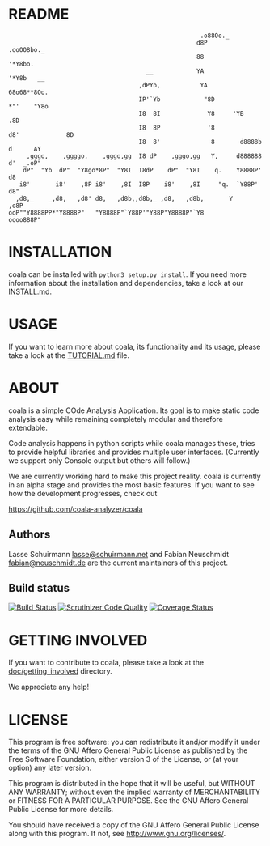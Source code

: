 README
======
```
                                                     .o88Oo._
                                                    d8P         .ooOO8bo._
                                                    88                  '*Y8bo.
                                      __            YA                      '*Y8b   __
                                    ,dPYb,           YA                        68o68**8Oo.
                                    IP'`Yb            "8D                       *"'    "Y8o
                                    I8  8I             Y8     'YB                       .8D
                                    I8  8P             '8               d8'             8D
                                    I8  8'              8       d8888b          d      AY
     ,gggo,    ,ggggo,    ,gggo,gg  I8 dP    ,gggo,gg   Y,     d888888         d'  _.oP"
    dP"  "Yb  dP"  "Y8go*8P"  "Y8I  I8dP    dP"  "Y8I    q.    Y8888P'        d8
   i8'       i8'    ,8P i8'    ,8I  I8P    i8'    ,8I     "q.  `Y88P'       d8"
  ,d8,_    _,d8,   ,d8' d8,   ,d8b,,d8b,_ ,d8,   ,d8b,       Y           ,o8P
ooP""Y8888PP*"Y8888P"   "Y8888P"`Y88P'"Y88P"Y8888P"`Y8            oooo888P"
```

INSTALLATION
============

coala can be installed with `python3 setup.py install`. If you need more
information about the installation and dependencies, take a look at our
[INSTALL.md](INSTALL.md).

USAGE
=====

If you want to learn more about coala, its functionality and its usage, please
take a look at the [TUTORIAL.md](TUTORIAL.md) file.

ABOUT
=====

coala is a simple COde AnaLysis Application. Its goal is to make static code
analysis easy while remaining completely modular and therefore extendable.

Code analysis happens in python scripts while coala manages these, tries to
provide helpful libraries and provides multiple user interfaces. (Currently
we support only Console output but others will follow.)

We are currently working hard to make this project reality. coala is currently
in an alpha stage and provides the most basic features. If you want to see how
the development progresses, check out

https://github.com/coala-analyzer/coala

Authors
-------

Lasse Schuirmann  <lasse@schuirmann.net> and Fabian Neuschmidt
<fabian@neuschmidt.de> are the current maintainers of this project.

Build status
------------

[![Build Status](https://travis-ci.org/coala-analyzer/coala.svg?branch=master)](https://travis-ci.org/coala-analyzer/coala)
[![Scrutinizer Code Quality](https://scrutinizer-ci.com/g/coala-analyzer/coala/badges/quality-score.png?b=master)](https://scrutinizer-ci.com/g/coala-analyzer/coala/?branch=master)
[![Coverage Status](https://coveralls.io/repos/coala-analyzer/coala/badge.svg?branch=master)](https://coveralls.io/r/coala-analyzer/coala?branch=master)

GETTING INVOLVED
================

If you want to contribute to coala, please take a look at the
[doc/getting_involved](doc/getting_involved) directory.

We appreciate any help!

LICENSE
=======

This program is free software: you can redistribute it and/or modify it under
the terms of the GNU Affero General Public License as published by the Free
Software Foundation, either version 3 of the License, or (at your option) any
later version.

This program is distributed in the hope that it will be useful, but WITHOUT
ANY WARRANTY; without even the implied warranty of MERCHANTABILITY or FITNESS
FOR A PARTICULAR PURPOSE.  See the GNU Affero General Public License for more
details.

You should have received a copy of the GNU Affero General Public License along
with this program.  If not, see <http://www.gnu.org/licenses/>.
